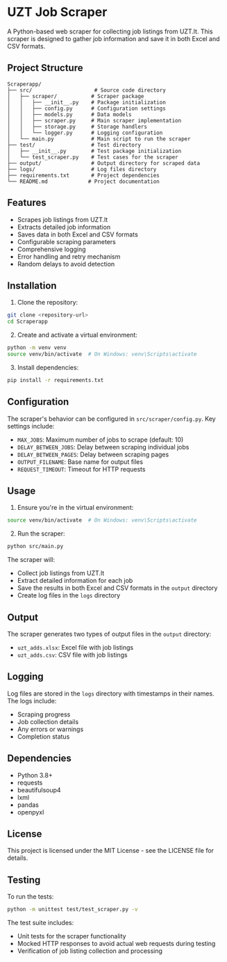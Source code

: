 # UZT Job Scraper

A Python-based web scraper for collecting job listings from UZT.lt. This scraper is designed to gather job information and save it in both Excel and CSV formats.

## Project Structure

```
Scraperapp/
├── src/                    # Source code directory
│   ├── scraper/           # Scraper package
│   │   ├── __init__.py    # Package initialization
│   │   ├── config.py      # Configuration settings
│   │   ├── models.py      # Data models
│   │   ├── scraper.py     # Main scraper implementation
│   │   ├── storage.py     # Storage handlers
│   │   └── logger.py      # Logging configuration
│   └── main.py            # Main script to run the scraper
├── test/                  # Test directory
│   ├── __init__.py        # Test package initialization
│   └── test_scraper.py    # Test cases for the scraper
├── output/                # Output directory for scraped data
├── logs/                  # Log files directory
├── requirements.txt       # Project dependencies
└── README.md             # Project documentation
```

## Features

- Scrapes job listings from UZT.lt
- Extracts detailed job information
- Saves data in both Excel and CSV formats
- Configurable scraping parameters
- Comprehensive logging
- Error handling and retry mechanism
- Random delays to avoid detection

## Installation

1. Clone the repository:
```bash
git clone <repository-url>
cd Scraperapp
```

2. Create and activate a virtual environment:
```bash
python -m venv venv
source venv/bin/activate  # On Windows: venv\Scripts\activate
```

3. Install dependencies:
```bash
pip install -r requirements.txt
```

## Configuration

The scraper's behavior can be configured in `src/scraper/config.py`. Key settings include:

- `MAX_JOBS`: Maximum number of jobs to scrape (default: 10)
- `DELAY_BETWEEN_JOBS`: Delay between scraping individual jobs
- `DELAY_BETWEEN_PAGES`: Delay between scraping pages
- `OUTPUT_FILENAME`: Base name for output files
- `REQUEST_TIMEOUT`: Timeout for HTTP requests

## Usage

1. Ensure you're in the virtual environment:
```bash
source venv/bin/activate  # On Windows: venv\Scripts\activate
```

2. Run the scraper:
```bash
python src/main.py
```

The scraper will:
- Collect job listings from UZT.lt
- Extract detailed information for each job
- Save the results in both Excel and CSV formats in the `output` directory
- Create log files in the `logs` directory

## Output

The scraper generates two types of output files in the `output` directory:
- `uzt_adds.xlsx`: Excel file with job listings
- `uzt_adds.csv`: CSV file with job listings

## Logging

Log files are stored in the `logs` directory with timestamps in their names. The logs include:
- Scraping progress
- Job collection details
- Any errors or warnings
- Completion status

## Dependencies

- Python 3.8+
- requests
- beautifulsoup4
- lxml
- pandas
- openpyxl

## License

This project is licensed under the MIT License - see the LICENSE file for details.

## Testing

To run the tests:

```bash
python -m unittest test/test_scraper.py -v
```

The test suite includes:
- Unit tests for the scraper functionality
- Mocked HTTP responses to avoid actual web requests during testing
- Verification of job listing collection and processing 
